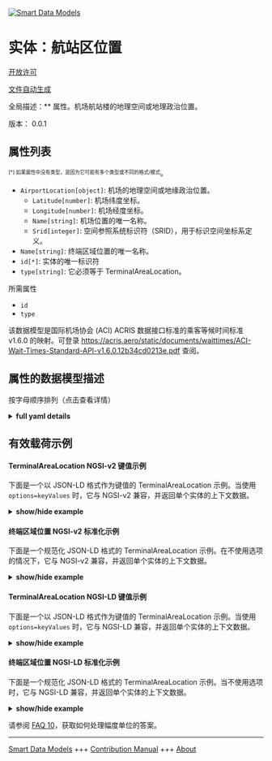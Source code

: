 <!-- 10-Header -->  
[![Smart Data Models](https://smartdatamodels.org/wp-content/uploads/2022/01/SmartDataModels_logo.png "Logo")](https://smartdatamodels.org)  
实体：航站区位置  
========<!-- /10-Header -->  
<!-- 15-License -->  
[开放许可](https://github.com/smart-data-models//dataModel.ACRIS/blob/master/TerminalAreaLocation/LICENSE.md)  
[文件自动生成](https://docs.google.com/presentation/d/e/2PACX-1vTs-Ng5dIAwkg91oTTUdt8ua7woBXhPnwavZ0FxgR8BsAI_Ek3C5q97Nd94HS8KhP-r_quD4H0fgyt3/pub?start=false&loop=false&delayms=3000#slide=id.gb715ace035_0_60)  
<!-- /15-License -->  
<!-- 20-Description -->  
全局描述：** 属性。机场航站楼的地理空间或地理政治位置。  
版本： 0.0.1  
<!-- /20-Description -->  
<!-- 30-PropertiesList -->  

## 属性列表  

<sup><sub>[*] 如果属性中没有类型，是因为它可能有多个类型或不同的格式/模式</sub></sup>。  
- `AirportLocation[object]`: 机场的地理空间或地缘政治位置。  	- `Latitude[number]`: 机场纬度坐标。    
	- `Longitude[number]`: 机场经度坐标。    
	- `Name[string]`: 机场位置的唯一名称。    
	- `Srid[integer]`: 空间参照系统标识符（SRID），用于标识空间坐标系定义。    
- `Name[string]`: 终端区域位置的唯一名称。  - `id[*]`: 实体的唯一标识符  - `type[string]`: 它必须等于 TerminalAreaLocation。  <!-- /30-PropertiesList -->  
<!-- 35-RequiredProperties -->  
所需属性  
- `id`  - `type`  <!-- /35-RequiredProperties -->  
<!-- 40-RequiredProperties -->  
该数据模型是国际机场协会 (ACI) ACRIS 数据接口标准的乘客等候时间标准 v1.6.0 的映射。可登录 https://acris.aero/static/documents/waittimes/ACI-Wait-Times-Standard-API-v1.6.0.12b34cd0213e.pdf 查阅。  
<!-- /40-RequiredProperties -->  
<!-- 50-DataModelHeader -->  
## 属性的数据模型描述  
按字母顺序排列（点击查看详情）  
<!-- /50-DataModelHeader -->  
<!-- 60-ModelYaml -->  
<details><summary><strong>full yaml details</strong></summary>    
```yaml  
TerminalAreaLocation:    
  description: Property. The geospatial or geopolitical location of an Airport Terminal building.    
  properties:    
    AirportLocation:    
      description: The geospatial or geopolitical location of an Airport.    
      properties:    
        Latitude:    
          description: Coordinate for latitude of the Airport.    
          type: number    
          x-ngsi:    
            type: Property    
        Longitude:    
          description: Coordinate for longitude of the Airport.    
          type: number    
          x-ngsi:    
            type: Property    
        Name:    
          description: Unique name for the Airport Location.    
          type: string    
          x-ngsi:    
            type: Property    
        Srid:    
          description: 'A Spatial Reference System Identifier (SRID), to identify the spatial coordinate system definitions.'    
          type: integer    
          x-ngsi:    
            type: Property    
      type: object    
      x-ngsi:    
        type: Property    
    Name:    
      description: Unique name for the Terminal Area Location.    
      type: string    
      x-ngsi:    
        type: Property    
    id:    
      anyOf:    
        - description: Identifier format of any NGSI entity    
          maxLength: 256    
          minLength: 1    
          pattern: ^[\w\-\.\{\}\$\+\*\[\]`|~^@!,:\\]+$    
          type: string    
          x-ngsi:    
            type: Property    
        - description: Identifier format of any NGSI entity    
          format: uri    
          type: string    
          x-ngsi:    
            type: Property    
      description: Unique identifier of the entity    
      x-ngsi:    
        type: Property    
    type:    
      description: It must be equal to TerminalAreaLocation.    
      enum:    
        - TerminalAreaLocation    
      type: string    
      x-ngsi:    
        type: Property    
  required:    
    - id    
    - type    
  type: object    
  x-derived-from: https://acris.aero/static/documents/waittimes/ACI-Wait-Times-API-Specification-v1.6.0.1c4ec122da9a.yaml    
  x-disclaimer: 'Redistribution and use in source and binary forms, with or without modification, are permitted  provided that the license conditions are met. Copyleft (c) 2022 Contributors to Smart Data Models Program'    
  x-license-url: https://github.com/smart-data-models/dataModel.ACRIS/blob/master/TerminalAreaLocation/LICENSE.md    
  x-model-schema: https://smart-data-models.github.io/dataModel.ACRIS/TerminalAreaLocation/schema.json    
  x-model-tags: ACRIS    
  x-version: 0.0.1    
```  
</details>    
<!-- /60-ModelYaml -->  
<!-- 70-MiddleNotes -->  
<!-- /70-MiddleNotes -->  
<!-- 80-Examples -->  
## 有效载荷示例  
#### TerminalAreaLocation NGSI-v2 键值示例  
下面是一个以 JSON-LD 格式作为键值的 TerminalAreaLocation 示例。当使用 `options=keyValues` 时，它与 NGSI-v2 兼容，并返回单个实体的上下文数据。  
<details><summary><strong>show/hide example</strong></summary>    
```json  
{  
    "id": "urn:ngsi-ld:TerminalAreaLocation:id:DRIT:21733898",  
    "type": "TerminalAreaLocation",  
    "Name": "East terminal",  
    "AirportLocation": {  
        "Latitude": 40.42,  
        "Longitude": 3.708,  
        "Name": "",  
        "Srid": 4326  
    }  
}  
```  
</details>  
#### 终端区域位置 NGSI-v2 标准化示例  
下面是一个规范化 JSON-LD 格式的 TerminalAreaLocation 示例。在不使用选项的情况下，它与 NGSI-v2 兼容，并返回单个实体的上下文数据。  
<details><summary><strong>show/hide example</strong></summary>    
```json  
{  
    "id": "urn:ngsi-ld:TerminalAreaLocation:id:BMIE:65800944",  
    "type": "TerminalAreaLocation",  
    "Name": {  
        "type": "Text",  
        "value": "East Terminal"  
    },  
    "AirportLocation": {  
        "type": "StructuredValue",  
        "value": {  
            "Latitude": 40.42,  
            "Longitude": 3.708,  
            "Name": "",  
            "Srid": 4326  
        }  
    },  
    "@context": [  
        "https://raw.githubusercontent.com/smart-data-models/dataModel.ACRIS/master/context.jsonld"  
    ]  
}  
```  
</details>  
#### TerminalAreaLocation NGSI-LD 键值示例  
下面是一个以 JSON-LD 格式作为键值的 TerminalAreaLocation 示例。当使用 `options=keyValues` 时，它与 NGSI-LD 兼容，并返回单个实体的上下文数据。  
<details><summary><strong>show/hide example</strong></summary>    
```json  
{  
  "id": "urn:ngsi-ld:TerminalAreaLocation:id:DRIT:21733898",  
  "type": "TerminalAreaLocation",  
  "Name": "East terminal",  
  "AirportLocation": {  
    "Latitude": 40.42,  
    "Longitude": 3.708,  
    "Name": "",  
    "Srid": 4326  
  },  
  "@context": [  
    "https://raw.githubusercontent.com/smart-data-models/dataModel.ACRIS/master/context.jsonld"  
  ]  
}  
```  
</details>  
#### 终端区域位置 NGSI-LD 标准化示例  
下面是一个规范化 JSON-LD 格式的 TerminalAreaLocation 示例。当不使用选项时，它与 NGSI-LD 兼容，并返回单个实体的上下文数据。  
<details><summary><strong>show/hide example</strong></summary>    
```json  
{  
    "id": "urn:ngsi-ld:TerminalAreaLocation:id:BMIE:65800944",  
    "type": "TerminalAreaLocation",  
    "Name": {  
        "type": "Property",  
        "value": "East Terminal"  
    },  
    "AirportLocation": {  
        "type": "Property",  
        "value": {  
            "Latitude": 40.42,  
            "Longitude": 3.708,  
            "Name": "",  
            "Srid": 4326  
        }  
    },  
    "@context": [  
        "https://raw.githubusercontent.com/smart-data-models/dataModel.ACRIS/master/context.jsonld"  
    ]  
}  
```  
</details><!-- /80-Examples -->  
<!-- 90-FooterNotes -->  
<!-- /90-FooterNotes -->  
<!-- 95-Units -->  
请参阅 [FAQ 10](https://smartdatamodels.org/index.php/faqs/)，获取如何处理幅度单位的答案。  
<!-- /95-Units -->  
<!-- 97-LastFooter -->  
---  
[Smart Data Models](https://smartdatamodels.org) +++ [Contribution Manual](https://bit.ly/contribution_manual) +++ [About](https://bit.ly/Introduction_SDM)<!-- /97-LastFooter -->  
